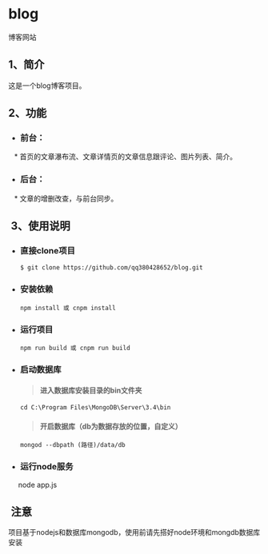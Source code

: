 # blog
博客网站
##  1、简介
这是一个blog博客项目。<br>
##  2、功能
* ### 前台：
    * 首页的文章瀑布流、文章详情页的文章信息跟评论、图片列表、简介。
* ### 后台：
    * 文章的增删改查，与前台同步。
##  3、使用说明
* ### 直接clone项目
      $ git clone https://github.com/qq380428652/blog.git
* ### 安装依赖
      npm install 或 cnpm install
* ### 运行项目
      npm run build 或 cnpm run build
* ### 启动数据库
  > #### 进入数据库安装目录的bin文件夹
      cd C:\Program Files\MongoDB\Server\3.4\bin
  > #### 开启数据库（db为数据存放的位置，自定义）
      mongod --dbpath (路径)/data/db
* ### 运行node服务
      node app.js
##  注意
项目基于nodejs和数据库mongodb，使用前请先搭好node环境和mongdb数据库安装

